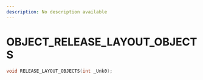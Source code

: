```yaml
---
description: No description available 
---
```


# OBJECT\_RELEASE_LAYOUT_OBJECTS

```cpp
void RELEASE_LAYOUT_OBJECTS(int _Unk0);
```